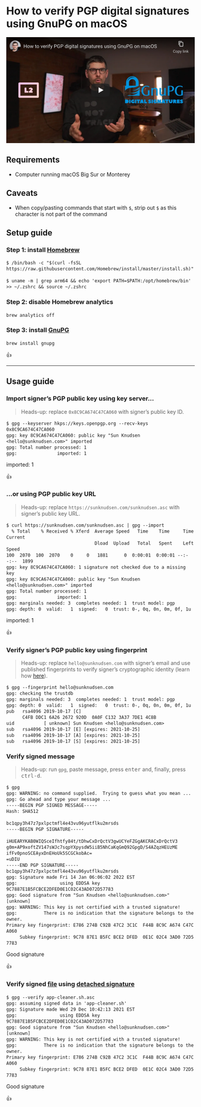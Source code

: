 <!--
Title: How to verify PGP digital signatures using GnuPG on macOS
Description: Learn how to verify PGP digital signatures using GnuPG on macOS.
Author: Sun Knudsen <https://github.com/sunknudsen>
Contributors: Sun Knudsen <https://github.com/sunknudsen>
Reviewers:
Publication date: 2021-03-24T12:40:31.074Z
Listed: true
-->

# How to verify PGP digital signatures using GnuPG on macOS

[![How to verify PGP digital signatures using GnuPG on macOS](how-to-verify-pgp-digital-signatures-using-gnupg-on-macos.png)](https://www.youtube.com/watch?v=WnNfunEJdQY "How to verify PGP digital signatures using GnuPG on macOS")

## Requirements

- Computer running macOS Big Sur or Monterey

## Caveats

- When copy/pasting commands that start with `$`, strip out `$` as this character is not part of the command

## Setup guide

### Step 1: install [Homebrew](https://brew.sh/)

```console
$ /bin/bash -c "$(curl -fsSL https://raw.githubusercontent.com/Homebrew/install/master/install.sh)"

$ uname -m | grep arm64 && echo 'export PATH=$PATH:/opt/homebrew/bin' >> ~/.zshrc && source ~/.zshrc
```

### Step 2: disable Homebrew analytics

```shell
brew analytics off
```

### Step 3: install [GnuPG](https://gnupg.org/)

```shell
brew install gnupg
```

👍

---

## Usage guide

### Import signer’s PGP public key using key server…

> Heads-up: replace `0x8C9CA674C47CA060` with signer’s public key ID.

```console
$ gpg --keyserver hkps://keys.openpgp.org --recv-keys 0x8C9CA674C47CA060
gpg: key 8C9CA674C47CA060: public key "Sun Knudsen <hello@sunknudsen.com>" imported
gpg: Total number processed: 1
gpg:               imported: 1
```

imported: 1

👍

### …or using PGP public key URL

> Heads-up: replace `https://sunknudsen.com/sunknudsen.asc` with signer’s public key URL.

```console
$ curl https://sunknudsen.com/sunknudsen.asc | gpg --import
  % Total    % Received % Xferd  Average Speed   Time    Time     Time  Current
                                 Dload  Upload   Total   Spent    Left  Speed
100  2070  100  2070    0     0   1881      0  0:00:01  0:00:01 --:--:--  1899
gpg: key 8C9CA674C47CA060: 1 signature not checked due to a missing key
gpg: key 8C9CA674C47CA060: public key "Sun Knudsen <hello@sunknudsen.com>" imported
gpg: Total number processed: 1
gpg:               imported: 1
gpg: marginals needed: 3  completes needed: 1  trust model: pgp
gpg: depth: 0  valid:   1  signed:   0  trust: 0-, 0q, 0n, 0m, 0f, 1u
```

imported: 1

👍

### Verify signer’s PGP public key using fingerprint

> Heads-up: replace `hello@sunknudsen.com` with signer’s email and use published fingerprints to verify signer’s cryptographic identity (learn how [here](../how-to-encrypt-sign-and-decrypt-messages-using-gnupg-on-macos#verify-suns-pgp-public-key-using-fingerprint)).

```console
$ gpg --fingerprint hello@sunknudsen.com
gpg: checking the trustdb
gpg: marginals needed: 3  completes needed: 1  trust model: pgp
gpg: depth: 0  valid:   1  signed:   0  trust: 0-, 0q, 0n, 0m, 0f, 1u
pub   rsa4096 2019-10-17 [C]
      C4FB DDC1 6A26 2672 920D  0A0F C132 3A37 7DE1 4C8B
uid           [ unknown] Sun Knudsen <hello@sunknudsen.com>
sub   rsa4096 2019-10-17 [E] [expires: 2021-10-25]
sub   rsa4096 2019-10-17 [A] [expires: 2021-10-25]
sub   rsa4096 2019-10-17 [S] [expires: 2021-10-25]
```

### Verify signed message

> Heads-up: run `gpg`, paste message, press <kbd>enter</kbd> and, finally, press <kbd>ctrl-d</kbd>.

```console
$ gpg
gpg: WARNING: no command supplied.  Trying to guess what you mean ...
gpg: Go ahead and type your message ...
-----BEGIN PGP SIGNED MESSAGE-----
Hash: SHA512

bc1qpy3h47z7pxlpctmfl4e43vu96yutflku2mrsds
-----BEGIN PGP SIGNATURE-----

iHUEARYKAB0WIQSceIfhtfy84t/tDhwCxDrQctV3gwUCYeFZGgAKCRACxDrQctV3
g0m+AP9xoftZV147sWJc7sqpYXpysdW5iiB5NhCaKqGmQ92GpgD/S4AZqzHEUzME
ifFv0pnoSCEAyxDnEHoUk5SCGCkobAc=
=uDIU
-----END PGP SIGNATURE-----
bc1qpy3h47z7pxlpctmfl4e43vu96yutflku2mrsds
gpg: Signature made Fri 14 Jan 06:06:02 2022 EST
gpg:                using EDDSA key 9C7887E1B5FCBCE2DFED0E1C02C43AD072D57783
gpg: Good signature from "Sun Knudsen <hello@sunknudsen.com>" [unknown]
gpg: WARNING: This key is not certified with a trusted signature!
gpg:          There is no indication that the signature belongs to the owner.
Primary key fingerprint: E786 274B C92B 47C2 3C1C  F44B 8C9C A674 C47C A060
     Subkey fingerprint: 9C78 87E1 B5FC BCE2 DFED  0E1C 02C4 3AD0 72D5 7783
```

Good signature

👍

### Verify signed [file](https://raw.githubusercontent.com/sunknudsen/privacy-guides/master/how-to-clean-uninstall-macos-apps-using-appcleaner-open-source-alternative/app-cleaner.sh) using [detached signature](https://raw.githubusercontent.com/sunknudsen/privacy-guides/master/how-to-clean-uninstall-macos-apps-using-appcleaner-open-source-alternative/app-cleaner.sh.asc)

```console
$ gpg --verify app-cleaner.sh.asc
gpg: assuming signed data in 'app-cleaner.sh'
gpg: Signature made Wed 29 Dec 10:42:13 2021 EST
gpg:                using EDDSA key 9C7887E1B5FCBCE2DFED0E1C02C43AD072D57783
gpg: Good signature from "Sun Knudsen <hello@sunknudsen.com>" [unknown]
gpg: WARNING: This key is not certified with a trusted signature!
gpg:          There is no indication that the signature belongs to the owner.
Primary key fingerprint: E786 274B C92B 47C2 3C1C  F44B 8C9C A674 C47C A060
     Subkey fingerprint: 9C78 87E1 B5FC BCE2 DFED  0E1C 02C4 3AD0 72D5 7783
```

Good signature

👍
